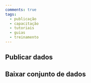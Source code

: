 ```yaml
---
comments: true
tags:
  - publicação
  - capacitação
  - tutoriais
  - guias
  - treinamento
---
```


## Publicar dados

## Baixar conjunto de dados



